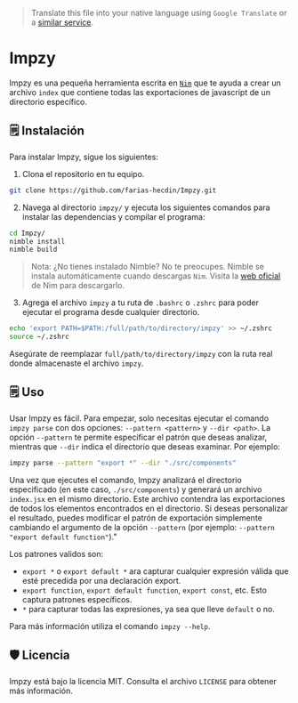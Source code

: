 > Translate this file into your native language using `Google Translate` or a [similar service](https://immersivetranslate.com).

# Impzy

Impzy es una pequeña herramienta escrita en [`Nim`](https://nim-lang.org/) que te ayuda a crear un archivo `index` que contiene todas las exportaciones de javascript de un directorio específico.

## 🗒️ Instalación

Para instalar Impzy, sigue los siguientes:

1. Clona el repositorio en tu equipo.

```bash
git clone https://github.com/farias-hecdin/Impzy.git
```

2. Navega al directorio `impzy/` y ejecuta los siguientes comandos para instalar las dependencias y compilar el programa:

```bash
cd Impzy/
nimble install
nimble build
```

> Nota: ¿No tienes instalado Nimble? No te preocupes. Nimble se instala automáticamente cuando descargas `Nim`. Visita la [web oficial](https://nim-lang.org/) de Nim para descargarlo.

3. Agrega el archivo `impzy`  a tu ruta de `.bashrc` o `.zshrc` para poder ejecutar el programa desde cualquier directorio.

```bash
echo 'export PATH=$PATH:/full/path/to/directory/impzy' >> ~/.zshrc
source ~/.zshrc
```

Asegúrate de reemplazar `full/path/to/directory/impzy` con la ruta real donde almacenaste el archivo `impzy`.

## 🗒️ Uso

Usar Impzy es fácil. Para empezar, solo necesitas ejecutar el comando `impzy parse` con dos opciones: `--pattern <pattern>` y `--dir <path>`. La opción `--pattern` te permite especificar el patrón que deseas analizar, mientras que `--dir` indica el directorio que deseas examinar. Por ejemplo:

```bash
impzy parse --pattern "export *" --dir "./src/components"
```

Una vez que ejecutes el comando, Impzy analizará el directorio especificado (en este caso, `./src/components`) y generará un archivo `index.jsx` en el mismo directorio. Este archivo contendra las exportaciones de todos los elementos encontrados en el directorio. Si deseas personalizar el resultado, puedes modificar el patrón de exportación simplemente cambiando el argumento de la opción `--pattern` (por ejemplo: `--pattern "export default function"`)."

Los patrones validos son:

* `export *` o `export default *` ara capturar cualquier expresión válida que esté precedida por una declaración export.
* `export function`, `export default function`, `export const`, etc. Esto captura patrones específicos.
* `*` para capturar todas las expresiones, ya sea que lleve `default` o no.

Para más información utiliza el comando `impzy --help`.

## 🛡️ Licencia

Impzy está bajo la licencia MIT. Consulta el archivo `LICENSE` para obtener más información.
